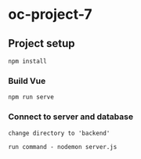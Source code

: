 # oc-project-7



## Project setup
```
npm install
```

### Build Vue 
```
npm run serve
```

### Connect to server and database
```
change directory to 'backend'

run command - nodemon server.js
```

